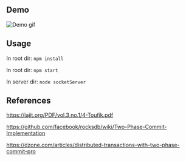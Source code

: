 ## Demo

![Demo gif](https://i.imgur.com/I8BP4MC.gif)

## Usage
In root dir: 
`npm install`

In root dir: 
`npm start`

In server dir:
`node socketServer`

## References

https://iajit.org/PDF/vol.3,no.1/4-Toufik.pdf

https://github.com/facebook/rocksdb/wiki/Two-Phase-Commit-Implementation

https://dzone.com/articles/distributed-transactions-with-two-phase-commit-pro
